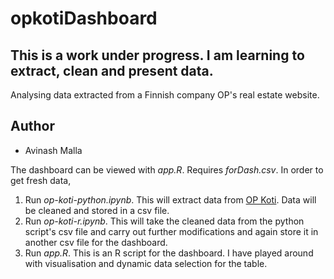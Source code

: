# opkotiDashboard
## This is a work under progress. I am learning to extract, clean and present data. 
Analysing data extracted from a Finnish company OP's real estate website.

## Author
- Avinash Malla


The dashboard can be viewed with *app.R*. Requires *forDash.csv*.
In order to get fresh data,
1. Run *op-koti-python.ipynb*. This will extract data from [OP Koti](https://op-koti.fi/myytavat/asunnot). Data will be cleaned and stored in a csv file.
2. Run *op-koti-r.ipynb*. This will take the cleaned data from the python script's csv file and carry out further modifications and again store it in another csv file for the dashboard.
3. Run *app.R*. This is an R script for the dashboard. I have played around with visualisation and dynamic data selection for the table.
